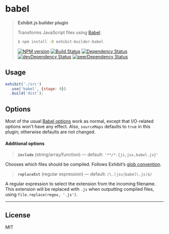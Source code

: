 # babel

> **Exhibit.js builder plugin**
>
> Transforms JavaScript files using [Babel](https://babeljs.io/).
> 
> ```sh
> $ npm install -D exhibit-builder-babel
> ```
> [![NPM version][npm-image]][npm-url] [![Build Status][travis-image]][travis-url] [![Dependency Status][depstat-image]][depstat-url] [![devDependency Status][devdepstat-image]][devdepstat-url] [![peerDependency Status][peerdepstat-image]][peerdepstat-url]


## Usage

```js
exhibit('./src')
  .use('babel', {stage: 0})
  .build('dist');
```


## Options

Most of the usual [Babel options](https://babeljs.io/docs/usage/options/) work as normal, except that I/O-related options won't have any effect. Also, `sourceMaps` defaults to `true` in this plugin; otherwise defaults are not changed.

#### Additional options

> **`include`** (string/array/function) — default: `'**/*.{js,jsx,babel.js}'`

Chooses which files should be compiled. Follows Exhibit’s [glob convention](https://github.com/exhibitjs/exhibit/docs/glob-convention.md).

> **`replaceExt`** (regular expression) — default: `/\.(jsx|babel\.js)$/`

A regular expression to select the extension from the incoming filename. This extension will be replaced with `.js` when outputting compiled files, using  `file.replace(regex, '.js')`.


---

## License

MIT


<!-- badge URLs -->
[npm-url]: https://npmjs.org/package/exhibit-builder-babel
[npm-image]: https://img.shields.io/npm/v/exhibit-builder-babel.svg?style=flat-square

[travis-url]: http://travis-ci.org/exhibitjs/exhibit-builder-babel
[travis-image]: https://img.shields.io/travis/exhibitjs/exhibit-builder-babel.svg?style=flat-square

[depstat-url]: https://david-dm.org/exhibitjs/exhibit-builder-babel
[depstat-image]: https://img.shields.io/david/exhibitjs/exhibit-builder-babel.svg?style=flat-square

[devdepstat-url]: https://david-dm.org/exhibitjs/builder-babel#info=devDependencies
[devdepstat-image]: https://img.shields.io/david/dev/exhibitjs/builder-babel.svg?style=flat-square

[peerdepstat-url]: https://david-dm.org/exhibitjs/builder-babel#info=peerDependencies
[peerdepstat-image]: https://img.shields.io/david/peer/exhibitjs/builder-babel.svg?style=flat-square
